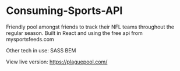 # Consuming-Sports-API

Friendly pool amongst friends to track their NFL teams throughout the regular season.
Built in React and using the free api from mysportsfeeds.com

Other tech in use:
SASS
BEM

View live version: https://plaguepool.com/
